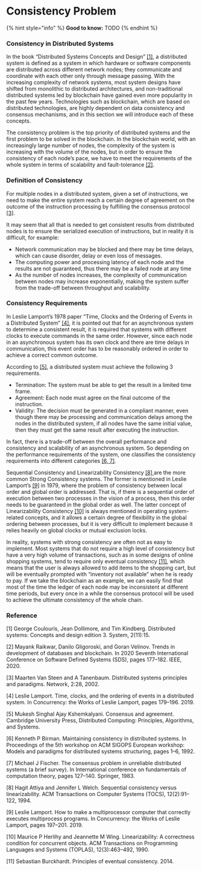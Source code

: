 # Consistency Problem



{% hint style="info" %}
**Good to know:** TODO
{% endhint %}

### Consistency in Distributed Systems

In the book “Distributed Systems Concepts and Design” [\[1\]](consistency-problem.md#undefined), a distributed system is defined as a system in which hardware or software components are distributed across different network nodes; they communicate and coordinate with each other only through message passing. With the increasing complexity of network systems, most system designs have shifted from monolithic to distributed architectures, and non-traditional distributed systems led by blockchain have gained even more popularity in the past few years. Technologies such as blockchain, which are based on distributed technologies, are highly dependent on data consistency and consensus mechanisms, and in this section we will introduce each of these concepts.

The consistency problem is the top priority of distributed systems and the first problem to be solved in the blockchain. In the blockchain world, with an increasingly large number of nodes, the complexity of the system is increasing with the volume of the nodes, but in order to ensure the consistency of each node’s pace, we have to meet the requirements of the whole system in terms of scalability and fault-tolerance [\[2\]](consistency-problem.md#undefined).

### Definition of Consistency

For multiple nodes in a distributed system, given a set of instructions, we need to make the entire system reach a certain degree of agreement on the outcome of the instruction processing by fulfilling the consensus protocol [\[3\]](consistency-problem.md#undefined).

It may seem that all that is needed to get consistent results from distributed nodes is to ensure the serialized execution of instructions, but in reality it is difficult, for example:

* Network communication may be blocked and there may be time delays, which can cause disorder, delay or even loss of messages.
* The computing power and processing latency of each node and the results are not guaranteed, thus there may be a failed node at any time
* As the number of nodes increases, the complexity of communication between nodes may increase exponentially, making the system suffer from the trade-off between throughput and scalability.

### Consistency Requirements

In Leslie Lamport’s 1978 paper “Time, Clocks and the Ordering of Events in a Distributed System” [\[4\]](consistency-problem.md#undefined), it is pointed out that for an asynchronous system to determine a consistent result, it is required that systems with different clocks to execute commands in the same order. However, since each node in an asynchronous system has its own clock and there are time delays in communication, this event order has to be reasonably ordered in order to achieve a correct common outcome.

According to [\[5\]](consistency-problem.md#undefined), a distributed system must achieve the following 3 requirements.

* Termination: The system must be able to get the result in a limited time frame.
* Agreement: Each node must agree on the final outcome of the instruction.
* Validity: The decision must be generated in a compliant manner, even though there may be processing and communication delays among the nodes in the distributed system, if all nodes have the same initial value, then they must get the same result after executing the instruction.

In fact, there is a trade-off between the overall performance and consistency and scalability of an asynchronous system. So depending on the performance requirements of the system, one classifies the consistency requirements into different categories [\[6, 7\]](consistency-problem.md#undefined).

Sequential Consistency and Linearizability Consistency [\[8\] ](consistency-problem.md#undefined)are the more common Strong Consistency systems. The former is mentioned in Leslie Lamport’s [\[9\]](consistency-problem.md#undefined) in 1979, where the problem of consistency between local order and global order is addressed. That is, if there is a sequential order of execution between two processes in the vision of a process, then this order needs to be guaranteed in the global order as well. The latter concept of Linearizability Consistency [\[10\]](consistency-problem.md#reference) is always mentioned in operating system-related concepts, and it allows a certain degree of flexibility in the global ordering between processes, but it is very difficult to implement because it relies heavily on global clocks or mutual exclusion locks.

In reality, systems with strong consistency are often not as easy to implement. Most systems that do not require a high level of consistency but have a very high volume of transactions, such as in some designs of online shopping systems, tend to require only eventual consistency [\[11\]](consistency-problem.md#reference), which means that the user is always allowed to add items to the shopping cart, but will be eventually prompted with “inventory not available” when he is ready to pay. If we take the blockchain as an example, we can easily find that most of the time the ledger of each node may be inconsistent at different time periods, but every once in a while the consensus protocol will be used to achieve the ultimate consistency of the whole chain.

### Reference

\[1] George Coulouris, Jean Dollimore, and Tim Kindberg. Distributed systems: Concepts and design edition 3. System, 2(11):15.

\[2] Mayank Raikwar, Danilo Gligoroski, and Goran Velinov. Trends in development of databases and blockchain. In 2020 Seventh International Conference on Software Defined Systems (SDS), pages 177–182. IEEE, 2020.

\[3] Maarten Van Steen and A Tanenbaum. Distributed systems principles and paradigms. Network, 2:28, 2002.

\[4] Leslie Lamport. Time, clocks, and the ordering of events in a distributed system. In Concurrency: the Works of Leslie Lamport, pages 179–196. 2019.

\[5] Mukesh Singhal Ajay Kshemkalyani. Consensus and agreement. Cambridge University Press, Distributed Computing: Principles, Algorithms, and Systems.

\[6] Kenneth P Birman. Maintaining consistency in distributed systems. In Proceedings of the 5th workshop on ACM SIGOPS European workshop: Models and paradigms for distributed systems structuring, pages 1–6, 1992.

\[7] Michael J Fischer. The consensus problem in unreliable distributed systems (a brief survey). In International conference on fundamentals of computation theory, pages 127–140. Springer, 1983.&#x20;

\[8] Hagit Attiya and Jennifer L Welch. Sequential consistency versus linearizability. ACM Transactions on Computer Systems (TOCS), 12(2):91–122, 1994.

\[9] Leslie Lamport. How to make a multiprocessor computer that correctly executes multiprocess programs. In Concurrency: the Works of Leslie Lamport, pages 197–201. 2019.

\[10] Maurice P Herlihy and Jeannette M Wing. Linearizability: A correctness condition for concurrent objects. ACM Transactions on Programming Languages and Systems (TOPLAS), 12(3):463–492, 1990.&#x20;

\[11] Sebastian Burckhardt. Principles of eventual consistency. 2014.
